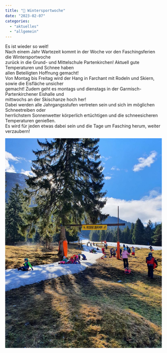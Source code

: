 ```yaml
---
title: "🎿 Wintersportwoche"
date: "2023-02-07"
categories: 
  - "aktuelles"
  - "allgemein"
---
```


Es ist wieder so weit!  
Nach einem Jahr Wartezeit kommt in der Woche vor den Faschingsferien die Wintersportwoche  
zurück in die Grund- und Mittelschule Partenkirchen! Aktuell gute Temperaturen und Schnee haben  
allen Beteiligten Hoffnung gemacht!  
Von Montag bis Freitag wird der Hang in Farchant mit Rodeln und Skiern, sowie die Eisfläche unsicher  
gemacht! Zudem geht es montags und dienstags in der Garmisch-Partenkirchener Eishalle und  
mittwochs an der Skischanze hoch her!  
Dabei werden alle Jahrgangsstufen vertreten sein und sich im möglichen Schneetreiben oder  
herrlichstem Sonnenwetter körperlich ertüchtigen und die schneesicheren Temperaturen genießen.  
Es wird für jeden etwas dabei sein und die Tage um Fasching herum, weiter verzaubern!

[![](images/Rodelbahn-768x1024.jpeg)](https://volksschule-partenkirchen.de/wp-content/uploads/Rodelbahn.jpeg)
